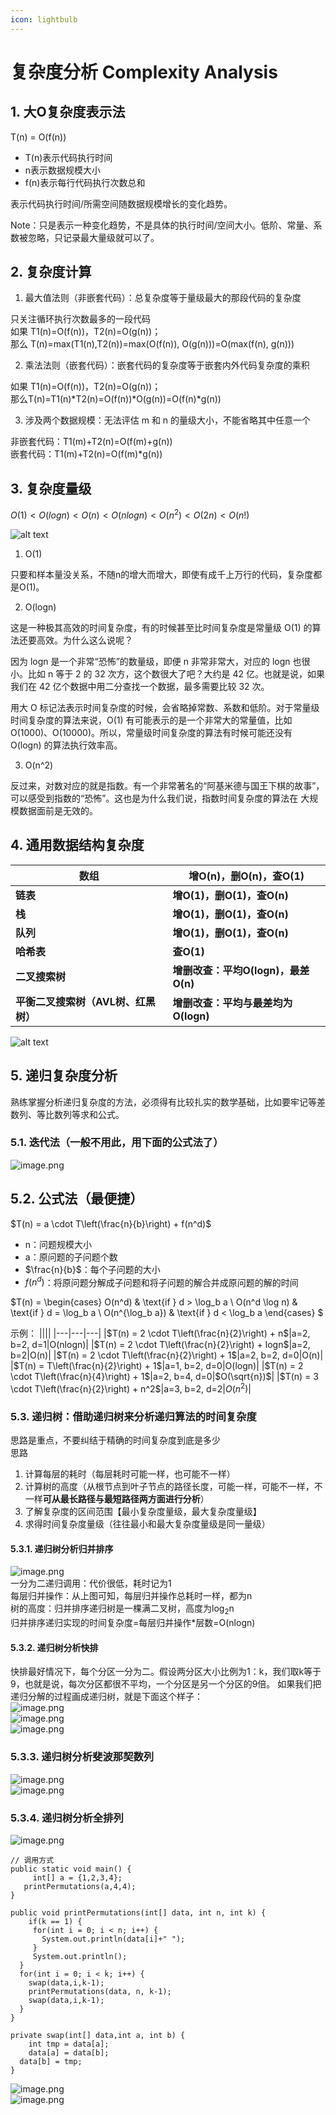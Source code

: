 ```yaml
---
icon: lightbulb
---
```

# 复杂度分析 Complexity Analysis

## 1. 大O复杂度表示法
T(n) = O(f(n)) 
- T(n)表示代码执行时间  
- n表示数据规模大小  
- f(n)表示每行代码执行次数总和    

表示代码执行时间/所需空间随数据规模增长的变化趋势。

Note：只是表示一种变化趋势，不是具体的执行时间/空间大小。低阶、常量、系数被忽略，只记录最大量级就可以了。
  
## 2. 复杂度计算

1. 最大值法则（非嵌套代码）：总复杂度等于量级最大的那段代码的复杂度 <br/>

只关注循环执行次数最多的一段代码 <br/>
如果 T1(n)=O(f(n))，T2(n)=O(g(n))； <br/>
那么 T(n)=max(T1(n),T2(n))=max(O(f(n)), O(g(n)))=O(max(f(n), g(n))) <br/>

2. 乘法法则（嵌套代码）：嵌套代码的复杂度等于嵌套内外代码复杂度的乘积 <br/>

如果 T1(n)=O(f(n))，T2(n)=O(g(n))；   
那么T(n)=T1(n)*T2(n)=O(f(n))*O(g(n))=O(f(n)*g(n)) <br/>

3. 涉及两个数据规模：无法评估 m 和 n 的量级大小，不能省略其中任意一个 <br/>

非嵌套代码：T1(m)+T2(n)=O(f(m)+g(n)) <br/>
嵌套代码：T1(m)+T2(n)=O(f(m)*g(n)) <br/>

## 3. 复杂度量级
$O(1)<O(logn)<O(n)<O(nlogn)<O(n^2)<O(2n)<O(n!)$ <br/>

![alt text](image.png)

1. O(1) <br/>

只要和样本量没关系，不随n的增大而增大，即使有成千上万行的代码，复杂度都是O(1)。 <br/>

2. O(logn) <br/>


这是一种极其高效的时间复杂度，有的时候甚至比时间复杂度是常量级 O(1) 的算法还要高效。为什么这么说呢？  <br/>

因为 logn 是一个非常“恐怖”的数量级，即便 n 非常非常大，对应的 logn 也很小。比如 n 等于 2 的 32 次方，这个数很大了吧？大约是 42 亿。也就是说，如果我们在 42 亿个数据中用二分查找一个数据，最多需要比较 32 次。 <br/>

用大 O 标记法表示时间复杂度的时候，会省略掉常数、系数和低阶。对于常量级时间复杂度的算法来说，O(1) 有可能表示的是一个非常大的常量值，比如 O(1000)、O(10000)。所以，常量级时间复杂度的算法有时候可能还没有 O(logn) 的算法执行效率高。     <br/>

3. O(n^2)  

反过来，对数对应的就是指数。有一个非常著名的“阿基米德与国王下棋的故事”，可以感受到指数的“恐怖”。这也是为什么我们说，指数时间复杂度的算法在 大规模数据面前是无效的。   <br/>

## 4. 通用数据结构复杂度
| **数组** | **增O(n)，删O(n)，查O(1)** |
| --- | --- |
| **链表** | **增O(1)，删O(1)，查O(n)** |
| **栈** | **增O(1)，删O(1)，查O(n)** |
| **队列** | **增O(1)，删O(1)，查O(n)** |
| **哈希表** | **查O(1)** |
| **二叉搜索树** | **增删改查：平均O(logn)，最差O(n)** |
| **平衡二叉搜索树（AVL树、红黑树）** | **增删改查：平均与最差均为O(logn)** |

![alt text](image-1.png)

## 5. 递归复杂度分析
熟练掌握分析递归复杂度的⽅法，必须得有⽐较扎实的数学基础，⽐如要牢记等差数列、等⽐数列等求和公式。   <br/>
### 5.1. 迭代法（一般不用此，用下面的公式法了）
![image.png](images/0.时空复杂度-7.png) <br/>
## 5.2. 公式法（最便捷）
$T(n) = a \cdot T\left(\frac{n}{b}\right) + f(n^d)$

- n：问题规模大小
- a：原问题的子问题个数
- $\frac{n}{b}$：每个子问题的大小
- $f(n^d)$：将原问题分解成子问题和将子问题的解合并成原问题的解的时间

$T(n) = 
\begin{cases} 
O(n^d) & \text{if } d > \log_b a \\
O(n^d \log n) & \text{if } d = \log_b a \\
O(n^{\log_b a}) & \text{if } d < \log_b a
\end{cases}
$

示例：
||||
|---|---|---|
|$T(n) = 2 \cdot T\left(\frac{n}{2}\right) + n$|a=2, b=2, d=1|O(nlogn)|
|$T(n) = 2 \cdot T\left(\frac{n}{2}\right) + logn$|a=2, b=2|O(n)|
|$T(n) = 2 \cdot T\left(\frac{n}{2}\right) + 1$|a=2, b=2, d=0|O(n)|
|$T(n) = T\left(\frac{n}{2}\right) + 1$|a=1, b=2, d=0|O(logn)|
|$T(n) = 2 \cdot T\left(\frac{n}{4}\right) + 1$|a=2, b=4, d=0|$O(\sqrt{n})$|
|$T(n) = 3 \cdot T\left(\frac{n}{2}\right) + n^2$|a=3, b=2, d=2|$O(n^2)$|
### 5.3. 递归树：借助递归树来分析递归算法的时间复杂度
思路是重点，不要纠结于精确的时间复杂度到底是多少 <br/>
思路 <br/>

1. 计算每层的耗时（每层耗时可能一样，也可能不一样） <br/>
2. 计算树的高度（从根节点到叶子节点的路径长度，可能一样，可能不一样，不一样**可从最长路径与最短路径两方面进行分析**） <br/>
3. 了解复杂度的区间范围【最小复杂度量级，最大复杂度量级】 <br/>
4. 求得时间复杂度量级（往往最小和最大复杂度量级是同一量级） <br/>
#### 5.3.1. 递归树分析归并排序
![image.png](images/0.时空复杂度-8.png) <br/>
一分为二递归调用：代价很低，耗时记为1 <br/>
每层归并操作：从上图可知，每层归并操作总耗时一样，都为n <br/>
树的高度：归并排序递归树是一棵满二叉树，高度为log<sub>2</sub>n <br/>
归并排序递归实现的时间复杂度=每层归并操作*层数=O(nlogn) <br/>
#### 5.3.2. 递归树分析快排
 快排最好情况下，每个分区一分为二。假设两分区大小比例为1：k，我们取k等于9，也就是说，每次分区都很不平均，一个分区是另一个分区的9倍。 如果我们把递归分解的过程画成递归树，就是下面这个样子：   <br/>
![image.png](images/0.时空复杂度-10.png) <br/>
![image.png](images/0.时空复杂度-11.png) <br/>
![image.png](images/0.时空复杂度-12.png) <br/>
### 5.3.3. 递归树分析斐波那契数列
![image.png](images/0.时空复杂度-13.png) <br/>
![image.png](images/0.时空复杂度-14.png) <br/>
### 5.3.4. 递归树分析全排列
![image.png](images/0.时空复杂度-15.png) <br/>
```shell
// 调用方式 
public static void main() { 
	 int[] a = {1,2,3,4}; 
   printPermutations(a,4,4); 
} 

public void printPermutations(int[] data, int n, int k) { 
	if(k == 1) { 
     for(int i = 0; i < n; i++) { 
       System.out.println(data[i]+" "); 
     } 
     System.out.println(); 
  } 
  for(int i = 0; i < k; i++) { 
    swap(data,i,k-1); 
    printPermutations(data, n, k-1); 
    swap(data,i,k-1); 
  } 
} 

private swap(int[] data,int a, int b) { 
	int tmp = data[a]; 
 	data[a] = data[b]; 
  data[b] = tmp; 
} 
```
![image.png](images/0.时空复杂度-16.png) <br/>
![image.png](images/0.时空复杂度-17.png) <br/>






